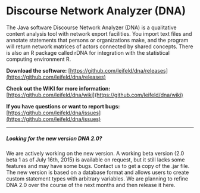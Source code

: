 Discourse Network Analyzer (DNA)
===

The Java software Discourse Network Analyzer (DNA) is a qualitative content analysis tool with network export facilities. You import text files and annotate statements that persons or organizations make, and the program will return network matrices of actors connected by shared concepts. There is also an R package called rDNA for integration with the statistical computing environment R.

__Download the software:__ [https://github.com/leifeld/dna/releases](https://github.com/leifeld/dna/releases)

__Check out the WIKI for more information:__ [https://github.com/leifeld/dna/wiki](https://github.com/leifeld/dna/wiki)

__If you have questions or want to report bugs:__ [https://github.com/leifeld/dna/issues](https://github.com/leifeld/dna/issues)

---

##### Looking for the new version DNA 2.0?
We are actively working on the new version. A working beta version (2.0 beta 1 as of July 16th, 2015) is available on request, but it still lacks some features and may have some bugs. Contact us to get a copy of the .jar file. The new version is based on a database format and allows users to create custom statement types with arbitrary variables. We are planning to refine DNA 2.0 over the course of the next months and then release it here.

